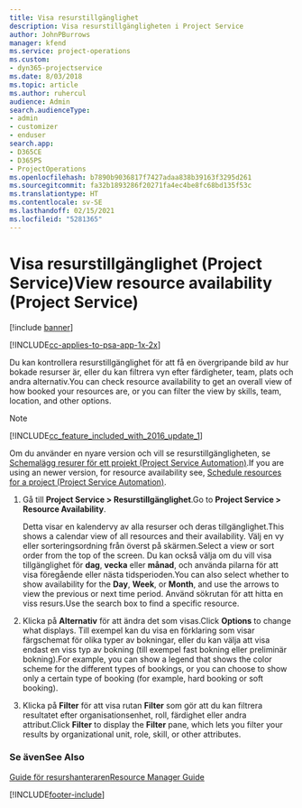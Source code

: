 ```yaml
---
title: Visa resurstillgänglighet
description: Visa resurstillgängligheten i Project Service
author: JohnPBurrows
manager: kfend
ms.service: project-operations
ms.custom:
- dyn365-projectservice
ms.date: 8/03/2018
ms.topic: article
ms.author: ruhercul
audience: Admin
search.audienceType:
- admin
- customizer
- enduser
search.app:
- D365CE
- D365PS
- ProjectOperations
ms.openlocfilehash: b7890b9036817f7427adaa838b39163f3295d261
ms.sourcegitcommit: fa32b1893286f20271fa4ec4be8fc68bd135f53c
ms.translationtype: HT
ms.contentlocale: sv-SE
ms.lasthandoff: 02/15/2021
ms.locfileid: "5281365"
---
```

# <a name="view-resource-availability-project-service"></a><span data-ttu-id="8e60b-103">Visa resurstillgänglighet (Project Service)</span><span class="sxs-lookup"><span data-stu-id="8e60b-103">View resource availability (Project Service)</span></span>

[!include [banner](../includes/psa-now-project-operations.md)]

[!INCLUDE[cc-applies-to-psa-app-1x-2x](../includes/cc-applies-to-psa-app-1x-2x.md)]

<span data-ttu-id="8e60b-104">Du kan kontrollera resurstillgänglighet för att få en övergripande bild av hur bokade resurser är, eller du kan filtrera vyn efter färdigheter, team, plats och andra alternativ.</span><span class="sxs-lookup"><span data-stu-id="8e60b-104">You can check resource availability to get an overall view of how booked your resources are, or you can filter the view by skills, team, location, and other options.</span></span>  
  
> [!NOTE]
> [!INCLUDE[cc_feature_included_with_2016_update_1](../includes/cc-feature-included-with-2016-update-1.md)]  
> 
>  <span data-ttu-id="8e60b-105">Om du använder en nyare version och vill se resurstillgängligheten, se [Schemalägg resurer för ett projekt (Project Service Automation)](../psa/schedule-resources-project.md).</span><span class="sxs-lookup"><span data-stu-id="8e60b-105">If you are using an newer version, for resource availability see, [Schedule resources for a project (Project Service Automation)](../psa/schedule-resources-project.md).</span></span>  

1. <span data-ttu-id="8e60b-106">Gå till **Project Service > Resurstillgänglighet**.</span><span class="sxs-lookup"><span data-stu-id="8e60b-106">Go to **Project Service > Resource Availability**.</span></span>  

    <span data-ttu-id="8e60b-107">Detta visar en kalendervy av alla resurser och deras tillgänglighet.</span><span class="sxs-lookup"><span data-stu-id="8e60b-107">This shows a calendar view of all resources and their availability.</span></span> <span data-ttu-id="8e60b-108">Välj en vy eller sorteringsordning från överst på skärmen.</span><span class="sxs-lookup"><span data-stu-id="8e60b-108">Select a view or sort order from the top of the screen.</span></span> <span data-ttu-id="8e60b-109">Du kan också välja om du vill visa tillgänglighet för **dag**, **vecka** eller **månad**, och använda pilarna för att visa föregående eller nästa tidsperioden.</span><span class="sxs-lookup"><span data-stu-id="8e60b-109">You can also select whether to show availability for the **Day**, **Week**, or **Month**, and use the arrows to view the previous or next time period.</span></span> <span data-ttu-id="8e60b-110">Använd sökrutan för att hitta en viss resurs.</span><span class="sxs-lookup"><span data-stu-id="8e60b-110">Use the search box to find a specific resource.</span></span>  

2. <span data-ttu-id="8e60b-111">Klicka på **Alternativ** för att ändra det som visas.</span><span class="sxs-lookup"><span data-stu-id="8e60b-111">Click **Options** to change what displays.</span></span> <span data-ttu-id="8e60b-112">Till exempel kan du visa en förklaring som visar färgschemat för olika typer av bokningar, eller du kan välja att visa endast en viss typ av bokning (till exempel fast bokning eller preliminär bokning).</span><span class="sxs-lookup"><span data-stu-id="8e60b-112">For example, you can show a legend that shows the color scheme for the different types of bookings, or you can choose to show only a certain type of booking (for example, hard booking or soft booking).</span></span>  

3. <span data-ttu-id="8e60b-113">Klicka på **Filter** för att visa rutan **Filter** som gör att du kan filtrera resultatet efter organisationsenhet, roll, färdighet eller andra attribut.</span><span class="sxs-lookup"><span data-stu-id="8e60b-113">Click **Filter** to display the **Filter** pane, which lets you filter your results by organizational unit, role, skill, or other attributes.</span></span>  

### <a name="see-also"></a><span data-ttu-id="8e60b-114">Se även</span><span class="sxs-lookup"><span data-stu-id="8e60b-114">See Also</span></span>  
 [<span data-ttu-id="8e60b-115">Guide för resurshanteraren</span><span class="sxs-lookup"><span data-stu-id="8e60b-115">Resource Manager Guide</span></span>](../psa/resource-manager-guide.md)


[!INCLUDE[footer-include](../includes/footer-banner.md)]
